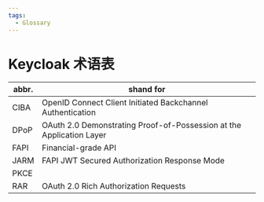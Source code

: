 ```yaml
---
tags:
  - Glossary
---
```


# Keycloak 术语表

| abbr. | shand for                                                            |
| ----- | -------------------------------------------------------------------- |
| CIBA  | OpenID Connect Client Initiated Backchannel Authentication           |
| DPoP  | OAuth 2.0 Demonstrating Proof-of-Possession at the Application Layer |
| FAPI  | Financial-grade API                                                  |
| JARM  | FAPI JWT Secured Authorization Response Mode                         |
| PKCE  |
| RAR   | OAuth 2.0 Rich Authorization Requests                                |
